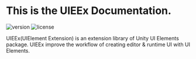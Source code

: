 # This is the **UIEEx Documentation**.
![version](https://badgen.net/badge/version/0.1.0/orange) ![license](https://badgen.net/github/license/blightue/UIEEx)

UIEEx(UIElement Extension) is an extension library of Unity UI Elements package. UIEEx improve the workflow of creating editor &amp; runtime UI with UI Elements.
